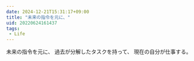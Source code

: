 ```yaml
---
date: 2024-12-21T15:31:17+09:00
title: "未来の指令を元に、"
uid: 20220624161437
tags:
 - Life
---
```


未来の指令を元に、
過去が分解したタスクを持って、
現在の自分が仕事する。